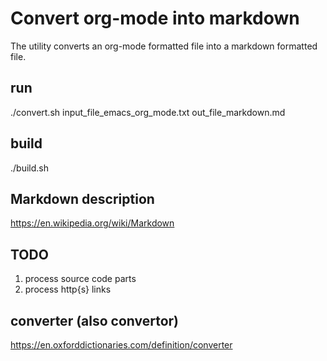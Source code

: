 # Convert org-mode into markdown 
The utility converts an org-mode formatted file into a markdown formatted file.

## run 
./convert.sh input_file_emacs_org_mode.txt  out_file_markdown.md

## build
./build.sh

## Markdown description 
https://en.wikipedia.org/wiki/Markdown

## TODO
1. process source code parts
1. process http{s} links

## converter (also convertor)
https://en.oxforddictionaries.com/definition/converter
